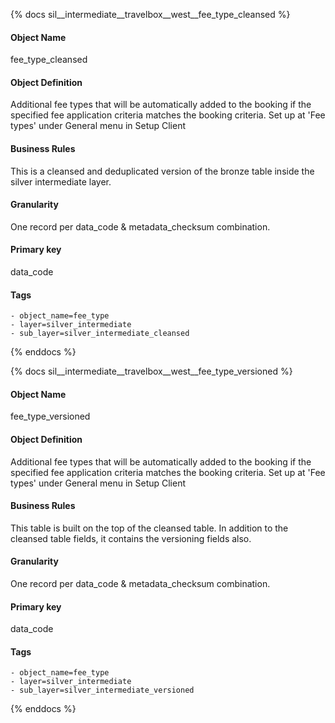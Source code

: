 {% docs sil__intermediate__travelbox__west__fee_type_cleansed %}

#### Object Name
fee_type_cleansed

#### Object Definition
Additional fee types that will be automatically added to the booking if the specified fee application criteria matches the booking criteria. Set up at &#39;Fee types&#39; under General menu in Setup Client

#### Business Rules
This is a cleansed and deduplicated version of the bronze table inside the silver intermediate layer.

#### Granularity
One record per data_code & metadata_checksum combination.

#### Primary key
data_code

#### Tags
    - object_name=fee_type
    - layer=silver_intermediate
    - sub_layer=silver_intermediate_cleansed

{% enddocs %}

{% docs sil__intermediate__travelbox__west__fee_type_versioned %}

#### Object Name
fee_type_versioned

#### Object Definition
Additional fee types that will be automatically added to the booking if the specified fee application criteria matches the booking criteria. Set up at &#39;Fee types&#39; under General menu in Setup Client

#### Business Rules
This table is built on the top of the cleansed table. In addition to the cleansed table fields, it contains the versioning fields also.

#### Granularity
One record per data_code & metadata_checksum combination.

#### Primary key
data_code

#### Tags
    - object_name=fee_type
    - layer=silver_intermediate
    - sub_layer=silver_intermediate_versioned

{% enddocs %}